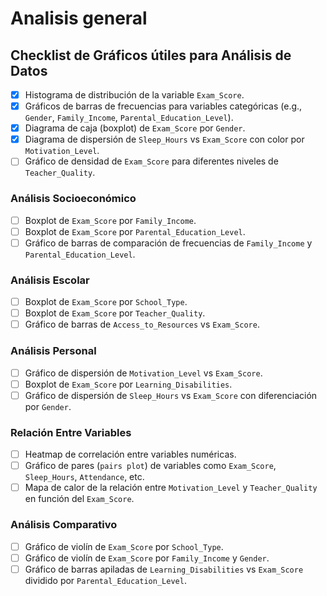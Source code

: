 # Analisis general

## Checklist de Gráficos útiles para Análisis de Datos

- [x] Histograma de distribución de la variable `Exam_Score`.
- [x] Gráficos de barras de frecuencias para variables categóricas (e.g., `Gender`, `Family_Income`, `Parental_Education_Level`).
- [x] Diagrama de caja (boxplot) de `Exam_Score` por `Gender`.
- [x] Diagrama de dispersión de `Sleep_Hours` vs `Exam_Score` con color por `Motivation_Level`.
- [ ] Gráfico de densidad de `Exam_Score` para diferentes niveles de `Teacher_Quality`.

### Análisis Socioeconómico
- [ ] Boxplot de `Exam_Score` por `Family_Income`.
- [ ] Boxplot de `Exam_Score` por `Parental_Education_Level`.
- [ ] Gráfico de barras de comparación de frecuencias de `Family_Income` y `Parental_Education_Level`.

### Análisis Escolar
- [ ] Boxplot de `Exam_Score` por `School_Type`.
- [ ] Boxplot de `Exam_Score` por `Teacher_Quality`.
- [ ] Gráfico de barras de `Access_to_Resources` vs `Exam_Score`.

### Análisis Personal
- [ ] Gráfico de dispersión de `Motivation_Level` vs `Exam_Score`.
- [ ] Boxplot de `Exam_Score` por `Learning_Disabilities`.
- [ ] Gráfico de dispersión de `Sleep_Hours` vs `Exam_Score` con diferenciación por `Gender`.

### Relación Entre Variables
- [ ] Heatmap de correlación entre variables numéricas.
- [ ] Gráfico de pares (`pairs plot`) de variables como `Exam_Score`, `Sleep_Hours`, `Attendance`, etc.
- [ ] Mapa de calor de la relación entre `Motivation_Level` y `Teacher_Quality` en función del `Exam_Score`.

### Análisis Comparativo
- [ ] Gráfico de violín de `Exam_Score` por `School_Type`.
- [ ] Gráfico de violín de `Exam_Score` por `Family_Income` y `Gender`.
- [ ] Gráfico de barras apiladas de `Learning_Disabilities` vs `Exam_Score` dividido por `Parental_Education_Level`. 
